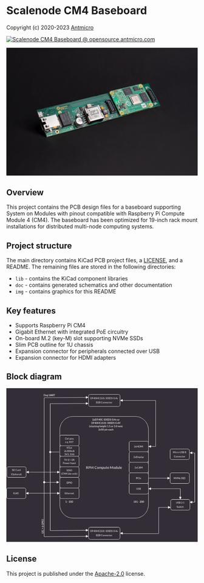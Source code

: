 # Scalenode CM4 Baseboard

Copyright (c) 2020-2023 [Antmicro](https://www.antmicro.com)

[![Scalenode CM4 Baseboard @ opensource.antmicro.com](https://img.shields.io/badge/View%20on-Antmicro%20Open%20Source%20Portal-332d37?style=flat-square)](https://opensource.antmicro.com/projects/scalenode-cm4-baseboard)

![visualization](img/scalenode-cm4-baseboard.jpg)

## Overview

This project contains the PCB design files for a baseboard supporting System on Modules with pinout compatible with Raspberry Pi Compute Module 4 (CM4).
The baseboard has been optimized for 19-inch rack mount installations for distributed multi-node computing systems.

## Project structure

The main directory contains KiCad PCB project files, a [LICENSE](LICENSE), and a README.
The remaining files are stored in the following directories:

* `lib` - contains the KiCad component libraries
* `doc` - contains generated schematics and other documentation
* `img` - contains graphics for this README

## Key features

* Supports Raspberry Pi CM4
* Gigabit Ethernet with integrated PoE circuitry
* On-board M.2 (key-M) slot supporting NVMe SSDs 
* Slim PCB outline for 1U chassis
* Expansion connector for peripherals connected over USB
* Expansion connector for HDMI adapters

## Block diagram

![visualization](img/scalenode-cm4-baseboard-block-diagram.png)

## License

This project is published under the [Apache-2.0](LICENSE) license.
